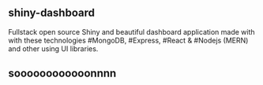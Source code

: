 ## shiny-dashboard
 Fullstack open source Shiny and beautiful dashboard application made with with these technologies #MongoDB, #Express, #React &amp; #Nodejs (MERN) and other using UI libraries.
## soooooooooooonnnn
